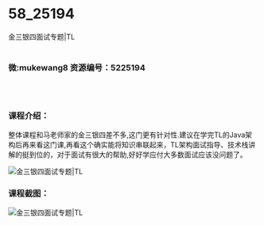 # 58_25194
金三银四面试专题|TL
<br/></br>
<h3>微:mukewang8 资源编号：5225194</h3>
<br/></br>
<h3>课程介绍：</h3>
<p>整体课程和马老师家的金三银四差不多,这门更有针对性.建议在学完TL的Java架构后再来看这门课,再看这个确实能将知识串联起来，TL架构面试指导、技术栈讲解的挺到位的，对于面试有很大的帮助,好好学应付大多数面试应该没问题了。</p>
<p><img src="https://www.ko996.com/wp-content/uploads/img/2022/07/1-39-300x191.png" alt="金三银四面试专题|TL"></p>
<div class="info-desc">
<h3>课程截图：</h3>
<p><img src="https://www.ko996.com/wp-content/uploads/img/2022/07/2-38.png" alt="金三银四面试专题|TL"></p>


			
</div>
